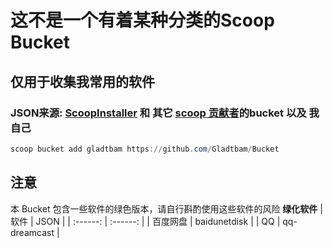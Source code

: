 # 这不是一个有着某种分类的Scoop Bucket
## 仅用于收集我常用的软件
### JSON来源: [ScoopInstaller](https://github.com/ScoopInstaller/) 和 其它 [scoop 贡献者](https://rasa.github.io/scoop-directory/)的bucket 以及 我自己

```powershell
scoop bucket add gladtbam https://github.com/Gladtbam/Bucket
```

## 注意
本 Bucket 包含一些软件的绿色版本，请自行斟酌使用这些软件的风险
**绿化软件**
| 软件 | JSON |
| :------: | :------: |
| 百度网盘 | baidunetdisk |
| QQ | qq-dreamcast |

